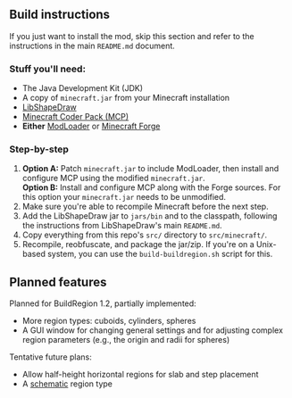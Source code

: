 ## Build instructions

If you just want to install the mod, skip this section and refer to the
instructions in the main `README.md` document.

### Stuff you'll need:

 +  The Java Development Kit (JDK)
 +  A copy of `minecraft.jar` from your Minecraft installation
 +  [LibShapeDraw](http://www.minecraftforum.net/topic/1458931-libshapedraw/)
 +  [Minecraft Coder Pack (MCP)](http://mcp.ocean-labs.de/index.php/MCP_Releases)
 +  **Either** [ModLoader](http://www.minecraftforum.net/topic/75440-modloader/)
    or [Minecraft Forge](http://www.minecraftforge.net/forum/)

### Step-by-step

1.  **Option A:** Patch `minecraft.jar` to include ModLoader, then install and
    configure MCP using the modified `minecraft.jar`.  
    **Option B:** Install and configure MCP along with the Forge sources. For
    this option your `minecraft.jar` needs to be unmodified.
2.  Make sure you're able to recompile Minecraft before the next step.
3.  Add the LibShapeDraw jar to `jars/bin` and to the classpath, following the
    instructions from LibShapeDraw's main `README.md`.
4.  Copy everything from this repo's `src/` directory to `src/minecraft/`.
5.  Recompile, reobfuscate, and package the jar/zip. If you're on a Unix-based
    system, you can use the `build-buildregion.sh` script for this.

## Planned features

Planned for BuildRegion 1.2, partially implemented:

 +  More region types: cuboids, cylinders, spheres
 +  A GUI window for changing general settings and for adjusting complex region
    parameters (e.g., the origin and radii for spheres)

Tentative future plans:

 +  Allow half-height horizontal regions for slab and step placement
 +  A [schematic](http://www.minecraftwiki.net/wiki/Schematic) region type
 